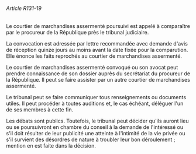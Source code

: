###### Article R131-19

Le courtier de marchandises assermenté poursuivi est appelé à comparaître par le procureur de la République près le tribunal judiciaire.

La convocation est adressée par lettre recommandée avec demande d'avis de réception quinze jours au moins avant la date fixée pour la comparution. Elle énonce les faits reprochés au courtier de marchandises assermenté.

Le courtier de marchandises assermenté convoqué ou son avocat peut prendre connaissance de son dossier auprès du secrétariat du procureur de la République. Il peut se faire assister par un autre courtier de marchandises assermenté.

Le tribunal peut se faire communiquer tous renseignements ou documents utiles. Il peut procéder à toutes auditions et, le cas échéant, déléguer l'un de ses membres à cette fin.

Les débats sont publics. Toutefois, le tribunal peut décider qu'ils auront lieu ou se poursuivront en chambre du conseil à la demande de l'intéressé ou s'il doit résulter de leur publicité une atteinte à l'intimité de la vie privée ou s'il survient des désordres de nature à troubler leur bon déroulement ; mention en est faite dans la décision.

